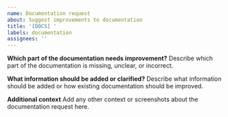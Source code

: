 ```yaml
---
name: Documentation request
about: Suggest improvements to documentation
title: '[DOCS] '
labels: documentation
assignees: ''
---
```


**Which part of the documentation needs improvement?**
Describe which part of the documentation is missing, unclear, or incorrect.

**What information should be added or clarified?**
Describe what information should be added or how existing documentation should be improved.

**Additional context**
Add any other context or screenshots about the documentation request here.